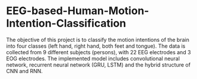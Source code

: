 # EEG-based-Human-Motion-Intention-Classification
The objective of this project is to classify the motion intentions of the brain into four classes (left hand, right hand, both feet and tongue). 
The data is collected from 9 different subjects (persons), with 22 EEG electrodes and 3 EOG electrodes.
The implemented model includes convolutional neural network, recurrent neural network (GRU, LSTM) and the hybrid structure of CNN and RNN.
